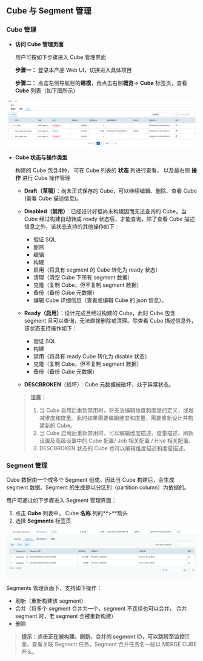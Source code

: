 ## Cube 与 Segment 管理

### Cube 管理

- **访问 Cube 管理页面**

  用户可按如下步骤进入 Cube 管理界面

  **步骤一：** 登录本产品 Web UI，切换进入具体项目

  **步骤二：** 点击左侧导航栏的**建模**，再点击右侧**概览**-> **Cube** 标签页，查看 **Cube** 列表（如下图所示）

![cube draft](images/cube_segment_manage/draft_action.png)

- **Cube 状态与操作类型**

  构建的 Cube 包含4种， 可在 Cube 列表的 **状态** 列进行查看， 以及最右侧 **操作** 进行 Cube 操作管理

  - **Draft（草稿）**：尚未正式保存的 Cube，可以继续编辑、删除、查看 Cube (查看 Cube 描述信息)。
  - **Disabled（禁用）**：已经设计好但尚未构建因而无法查询的 Cube。当 Cube 经过构建自动转成 ready 状态后，才能查询。除了查看 Cube 描述信息之外，该状态支持的其他操作如下：

    - 验证 SQL
    - 删除
    - 编辑
    - 构建
    - 启用（将具有 segment 的 Cube 转化为 ready 状态）
    - 清理（清空 Cube 下所有 segment 数据）
    - 克隆（复制 Cube，但不复制 segment 数据）
    - 备份（备份 Cube 元数据）
    - 编辑 Cube 详细信息（查看或编辑 Cube 的 json 信息）。

  - **Ready（启用）**：设计完成且经过构建的 Cube，此时 Cube 包含 segment 且可以查询，无法直接删除或清理。除查看 Cube 描述信息外，该状态支持操作如下：

    - 验证 SQL
    - 构建
    - 禁用（将具有 ready Cube 转化为 disable 状态）
    - 克隆（复制 Cube，但不复制 segment 数据）
    - 备份（备份 Cube 元数据）
  - **DESCBROKEN**（损坏）：Cube 元数据被破坏，处于异常状态。

  > **注意：** 
  >
  > 1. 当 Cube 启用后重新禁用时，将无法编辑维度和度量的定义，或增减维度和度量。此时如果需要编辑维度和度量，需要重新设计并构建新的 Cube。
  > 2. 当 Cube 启用后重新禁用时，可以编辑维度描述、度量描述、刷新设置及高级设置中的 Cube 配置/ Job 相关配置 / Hive 相关配置。
  > 3. DESCBROKEN 状态的 Cube 也可以编辑维度描述和度量描述。



### Segment 管理

Cube 数据由一个或多个 Segment 组成。因此当 Cube 构建后，会生成 segment 数据。Segment 的生成是以分区列（partition column）为依据的。

用户可通过如下步骤进入 Segment 管理界面：

1. 点击 **Cube** 列表中， Cube **名称** 列的**>**箭头
2. 选择 **Segments** 标签页

![build cube](images/cube_segment_manage/build_segment.png)

Segments 管理页面下，支持如下操作：

- 刷新（重新构建该 segment）
- 合并（将多个 segment 合并为一个，segment 不连续也可以合并， 合并 segment 时，老 segment 会被重新构建）
- 删除

> **提示：**点击正在被构建、刷新、合并的 segment ID，可以跳转至**监控**页面，查看关联 Segment 任务。Segment 合并任务名一般以 MERGE CUBE 开头。

  
